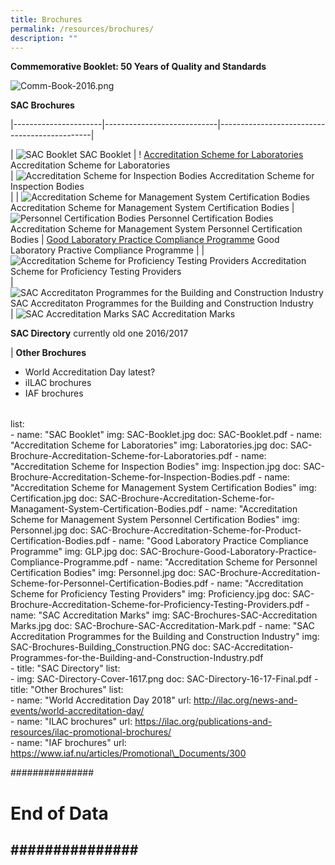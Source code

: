```yaml
---
title: Brochures
permalink: /resources/brochures/
description: ""
---
```

**Commemorative Booklet: 50 Years of Quality and Standards**

![Comm-Book-2016.png](/images/brochures/Comm-Book-2016.png)



**SAC Brochures**

|----------------------|----------------------------|----------------------------------------------|

|  ![SAC Booklet](/images/brochures/SAC-Booklet.jpg)
SAC Booklet 
|  ! [Accreditation Scheme for Laboratories](/images/brochures/SAC-Brochures-LA.jpg)
 Accreditation Scheme for Laboratories  
 |  ![Accreditation Scheme for Inspection Bodies](/images/brochures/Inspection.jpg)
Accreditation Scheme for Inspection Bodies  
| 
|  ![Accreditation Scheme for Management System Certification Bodies](/images/brochures/Certification.jpg)
Accreditation Scheme for Management System Certification Bodies 
|  ![Personnel Certification Bodies](/images/brochures/Personnel.jpg)
Personnel  Certification Bodies
Accreditation Scheme for Management System Personnel Certification Bodies
|  [Good Laboratory Practice Compliance Programme](/images/brochures/GLP.jpg)
Good Laboratory Practive Compliance Programme 
| 
|   ![Accreditation Scheme for Proficiency Testing Providers](/images/brochures/SAC-Brochures-PTP.jpg)
Accreditation Scheme for Proficiency Testing Providers  
|  ![SAC Accreditaton Programmes for the Building and Construction Industry](/images/brochures/SAC-Brochures-Building_Construction.PNG)
SAC Accreditaton Programmes for the Building and Construction Industry   
|  ![SAC Accreditation Marks](/images/brochures/SAC-Brochures-SAC-Accreditation%20Marks.jpg)
SAC Accreditation Marks




**SAC Directory**
currently old one  2016/2017
 

|
**Other Brochures**

* World Accreditation Day  latest?
* iILAC brochures
* IAF brochures



|        |                      |                            |
|----------------------|----------------------------|----------------------------------------------|




list:    
      - name: "SAC Booklet"
        img: SAC-Booklet.jpg
        doc: SAC-Booklet.pdf
      - name: "Accreditation Scheme for Laboratories"
        img: Laboratories.jpg
        doc: SAC-Brochure-Accreditation-Scheme-for-Laboratories.pdf
      - name: "Accreditation Scheme for Inspection Bodies"
        img: Inspection.jpg
        doc: SAC-Brochure-Accreditation-Scheme-for-Inspection-Bodies.pdf 
      - name: "Accreditation Scheme for Management System Certification Bodies"
        img: Certification.jpg
        doc: SAC-Brochure-Accreditation-Scheme-for-Managament-System-Certification-Bodies.pdf 
      - name: "Accreditation Scheme for Management System Personnel Certification Bodies"
        img: Personnel.jpg
        doc: SAC-Brochure-Accreditation-Scheme-for-Product-Certification-Bodies.pdf
      - name: "Good Laboratory Practice Compliance Programme"
        img: GLP.jpg
        doc: SAC-Brochure-Good-Laboratory-Practice-Compliance-Programme.pdf 
      - name: "Accreditation Scheme for Personnel Certification Bodies"
        img: Personnel.jpg
        doc: SAC-Brochure-Accreditation-Scheme-for-Personnel-Certification-Bodies.pdf
      - name: "Accreditation Scheme for Proficiency Testing Providers"
        img: Proficiency.jpg
        doc: SAC-Brochure-Accreditation-Scheme-for-Proficiency-Testing-Providers.pdf 
      - name: "SAC Accreditation Marks"
        img: SAC-Brochures-SAC-Accreditation Marks.jpg
        doc: SAC-Brochure-SAC-Accreditation-Mark.pdf 
      - name: "SAC Accreditation Programmes for the Building and Construction Industry"
        img: SAC-Brochures-Building\_Construction.PNG
        doc: SAC-Accreditation-Programmes-for-the-Building-and-Construction-Industry.pdf   
    - title: "SAC Directory"
      list:    
      - img: SAC-Directory-Cover-1617.png
        doc: SAC-Directory-16-17-Final.pdf
    - title: "Other Brochures"
      list:    
      - name: "World Accreditation Day 2018"
        url: http://ilac.org/news-and-events/world-accreditation-day/    
      - name: "ILAC brochures"
        url: https://ilac.org/publications-and-resources/ilac-promotional-brochures/    
      - name: "IAF brochures"
        url: https://www.iaf.nu/articles/Promotional\_Documents/300
 
###############
# End of Data #
###############
---